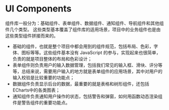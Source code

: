 # UI Components
组件库一般分为：基础组件、表单组件、数据组件、通知组件、导航组件和其他组件几个类型。
这些类型基本覆盖了组件库的适用场景，项目中的业务组件也是由这些类型组件拼接而来的。

- 基础的组件，也就是整个项目中都会用到的组件规范，包括布局、色彩，字体、图标等等。这些组件基本没有 JavaScript 的参与，实现起来也很简单，负责的就是项目整体的布局和色彩设计；
- 表单组件则负责用户的输入数据管理，包括我们常见的输入框、滑块、评分等等，总结来说，需要用户输入的地方就是表单组件的应用场景，其中对用户的输入校验是比较重要的功能点；
- 数据组件负责显示后台的数据，最重要的就是表格和树形组件，还包括ECharts中的各类图表；
- 通知组件负责通知用户操作的状态，包括警告和弹窗，如何用函数动态渲染组件是警告组件的重要功能点。
